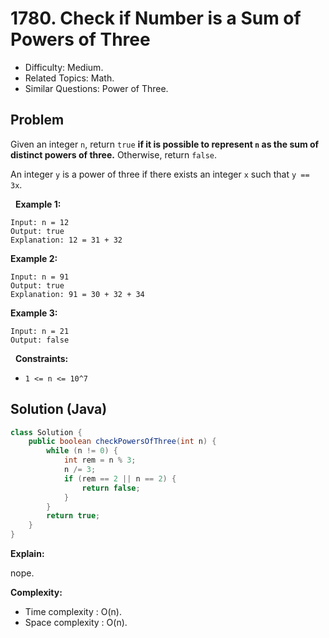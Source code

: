 # 1780. Check if Number is a Sum of Powers of Three

- Difficulty: Medium.
- Related Topics: Math.
- Similar Questions: Power of Three.

## Problem

Given an integer ```n```, return ```true``` **if it is possible to represent **```n```** as the sum of distinct powers of three.** Otherwise, return ```false```.

An integer ```y``` is a power of three if there exists an integer ```x``` such that ```y == 3x```.

 
**Example 1:**

```
Input: n = 12
Output: true
Explanation: 12 = 31 + 32
```

**Example 2:**

```
Input: n = 91
Output: true
Explanation: 91 = 30 + 32 + 34
```

**Example 3:**

```
Input: n = 21
Output: false
```

 
**Constraints:**


	
- ```1 <= n <= 10^7```



## Solution (Java)

```java
class Solution {
    public boolean checkPowersOfThree(int n) {
        while (n != 0) {
            int rem = n % 3;
            n /= 3;
            if (rem == 2 || n == 2) {
                return false;
            }
        }
        return true;
    }
}
```

**Explain:**

nope.

**Complexity:**

* Time complexity : O(n).
* Space complexity : O(n).
